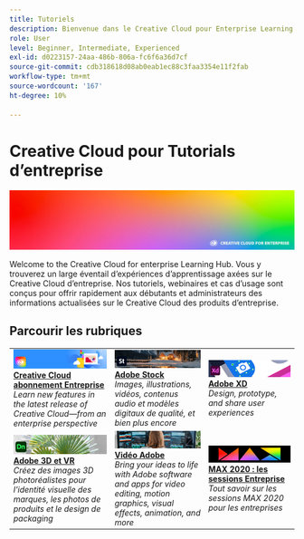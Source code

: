 ```yaml
---
title: Tutoriels
description: Bienvenue dans le Creative Cloud pour Enterprise Learning Hub
role: User
level: Beginner, Intermediate, Experienced
exl-id: d0223157-24aa-486b-806a-fc6f6a36d7cf
source-git-commit: cdb318618d08ab0eab1ec88c3faa3354e11f2fab
workflow-type: tm+mt
source-wordcount: '167'
ht-degree: 10%

---
```


# Creative Cloud pour Tutorials d’entreprise

![Image de héros Creative Cloud](assets/hero_cce.jpg)

Welcome to the Creative Cloud for enterprise Learning Hub. Vous y trouverez un large éventail d’expériences d’apprentissage axées sur le Creative Cloud d’entreprise. Nos tutoriels, webinaires et cas d’usage sont conçus pour offrir rapidement aux débutants et administrateurs des informations actualisées sur le Creative Cloud des produits d’entreprise.

## Parcourir les rubriques

<table style="table-layout:fixed">
<tr>
  <td>
    <a href="cce/overview-cce.md">
      <img alt="Creative Cloud abonnement Entreprise" src="assets/CCEbanner.png" />
    </a>
    <div>
   <a href="cce/overview-cce.md"><strong>Creative Cloud abonnement Entreprise</strong></a>
    </div>
    <em>Learn new features in the latest release of Creative Cloud—from an enterprise perspective</em>
    <br>
  </td>
  <td>
    <a href="stock/overview-stock.md">
      <img alt="Adobe Stock" src="assets/Stock.jpg" />
    </a>
    <div>
   <a href="stock/overview-stock.md"><strong>Adobe Stock</strong></a>
    </div>
    <em>Images, illustrations, vidéos, contenus audio et modèles digitaux de qualité, et bien plus encore</em>
    <br>
  </td>
  <td>
    <a href="xd/overview-xd.md">
      <img alt="Adobe XD" src="assets/XD.jpg" />
    </a>
    <div>
   <a href="xd/overview-xd.md"><strong>Adobe XD</strong></a>
    </div>
    <em>Design, prototype, and share user experiences</em>
    <br>
  </td>
</tr>
<tr>
  <td>
   <a href="3di/overview-3di.md">
      <img alt="Adobe 3D &amp; VR" src="assets/Dimenio.jpg" />
    </a>
    <div>
   <a href="3di/overview-3di.md"><strong>Adobe 3D et VR</strong></a>
    </div>
    <em>Créez des images 3D photoréalistes pour l'identité visuelle des marques, les photos de produits et le design de packaging</em>
    <br>
  </td>
  <td>
  <a href="dva/overview-dva.md">
      <img alt="Vidéo Adobe" src="assets/CCEbanner-DVA.png" />
    </a>
    <div>
   <a href="dva/overview-dva.md"><strong>Vidéo Adobe</strong></a>
    </div>
    <em>Bring your ideas to life with Adobe software and apps for video editing, motion graphics, visual effects, animation, and more</em>
    <br>
  </td>
  <td>
    <a href="max2020/overview-max.md">
      <img alt="MAX 2020 : les sessions Entreprise" src="assets/MAX.jpg" />
    </a>
    <div>
   <a href="max2020/overview-max.md"><strong>MAX 2020 : les sessions Entreprise</strong></a>
    </div>
    <em>Tout savoir sur les sessions MAX 2020 pour les entreprises</em>
    <br>
  </td>
</tr>
</table>
